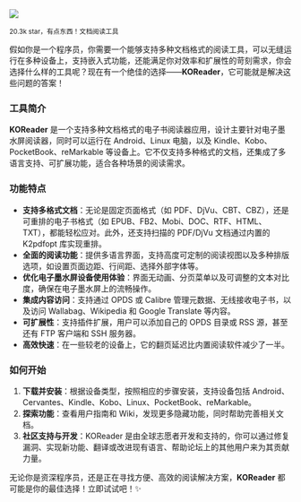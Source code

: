 <img src="/assets/image/250416-koreader.png"/> 

<small>20.3k star，有点东西！文档阅读工具</small>

假如你是一个程序员，你需要一个能够支持多种文档格式的阅读工具，可以无缝运行在多种设备上，支持嵌入式功能，还能满足你对效率和扩展性的苛刻需求，你会选择什么样的工具呢？现在有一个绝佳的选择——**KOReader**，它可能就是解决这些问题的答案！

### 工具简介
**KOReader** 是一个支持多种文档格式的电子书阅读器应用，设计主要针对电子墨水屏阅读器，同时可以运行在 Android、Linux 电脑，以及 Kindle、Kobo、PocketBook、reMarkable 等设备上。它不仅支持多种格式的文档，还集成了多语言支持、可扩展功能，适合各种场景的阅读需求。

### 功能特点
- **支持多格式文档**：无论是固定页面格式（如 PDF、DjVu、CBT、CBZ），还是可重排的电子书格式（如 EPUB、FB2、Mobi、DOC、RTF、HTML、TXT），都能轻松应对。此外，还支持扫描的 PDF/DjVu 文档通过内置的 K2pdfopt 库实现重排。
- **全面的阅读功能**：提供多语言界面，支持高度可定制的阅读视图以及多种排版选项，如设置页面边距、行间距、选择外部字体等。
- **优化电子墨水屏设备使用体验**：界面无动画、分页菜单以及可调整的文本对比度，确保在电子墨水屏上的流畅操作。
- **集成内容访问**：支持通过 OPDS 或 Calibre 管理元数据、无线接收电子书，以及访问 Wallabag、Wikipedia 和 Google Translate 等内容。
- **可扩展性**：支持插件扩展，用户可以添加自己的 OPDS 目录或 RSS 源，甚至还有 FTP 客户端和 SSH 服务器。
- **高效快速**：在一些较老的设备上，它的翻页延迟比内置阅读软件减少了一半。

### 如何开始
1. **下载并安装**：根据设备类型，按照相应的步骤安装，支持设备包括 Android、Cervantes、Kindle、Kobo、Linux、PocketBook、reMarkable。
2. **探索功能**：查看用户指南和 Wiki，发现更多隐藏功能，同时帮助完善相关文档。
3. **社区支持与开发**：KOReader 是由全球志愿者开发和支持的，你可以通过修复漏洞、实现新功能、翻译或改进现有语言、帮助论坛上的其他用户来为其贡献力量。

无论你是资深程序员，还是正在寻找方便、高效的阅读解决方案，**KOReader** 都可能是你的最佳选择！立即试试吧！✨
